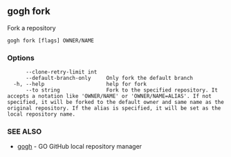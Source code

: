 ## gogh fork

Fork a repository

```
gogh fork [flags] OWNER/NAME
```

### Options

```
      --clone-retry-limit int   
      --default-branch-only     Only fork the default branch
  -h, --help                    help for fork
      --to string               Fork to the specified repository. It accepts a notation like 'OWNER/NAME' or 'OWNER/NAME=ALIAS'. If not specified, it will be forked to the default owner and same name as the original repository. If the alias is specified, it will be set as the local repository name.
```

### SEE ALSO

* [gogh](gogh.md)	 - GO GitHub local repository manager

